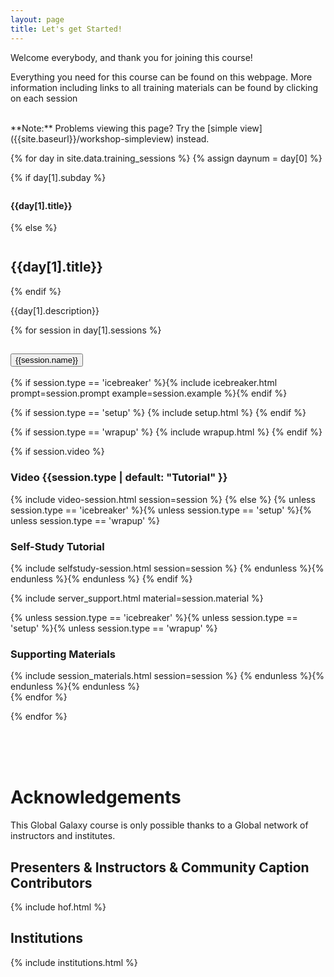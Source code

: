 ```yaml
---
layout: page
title: Let's get Started!
---
```


Welcome everybody, and thank you for joining this course!

Everything you need for this course can be found on this webpage. More information including
links to all training materials can be found by clicking on each session

<br/>
**Note:** Problems viewing this page? Try the [simple view]({{site.baseurl}}/workshop-simpleview) instead.


{% for day in site.data.training_sessions %}
 {% assign daynum = day[0] %}

{% if day[1].subday %}
<h4 class="daystart" style="margin-top:2em;"> {{day[1].title}} </h4>
{% else %}
<h2 class="daystart" style="margin-top:2em;"> {{day[1].title}} </h2>
{% endif %}
<p> {{day[1].description}} </p>
<div class="accordion" id="accordion{{daynum}}">

{% for session in day[1].sessions %}
 <div class="accordion-item">
  <h2 class="accordion-header" id="heading{{daynum}}{{forloop.index0}}">
   <button class="accordion-button" type="button" data-bs-toggle="collapse" data-bs-target="#collapse{{daynum}}{{forloop.index0}}" aria-expanded="true" aria-controls="collapse{{daynum}}{{forloop.index0}}">
        {{session.name}}
   </button>
  </h2>
  <div id="collapse{{daynum}}{{forloop.index0}}" class="accordion-collapse collapse {% if session.show  %}show{% endif %}" aria-labelledby="heading{{daynum}}{{forlop.index0}}" data-bs-parent="#accordion{{daynum}}">
   <div class="accordion-body">

   <!-- icebreaker -->
   {% if session.type == 'icebreaker' %}{% include icebreaker.html prompt=session.prompt example=session.example %}{% endif %}


   <!-- setup -->
   {% if session.type == 'setup' %}
    {% include setup.html %}
   {% endif %}

   <!-- setup -->
   {% if session.type == 'wrapup' %}
    {% include wrapup.html %}
   {% endif %}


   <!-- session description
   {% if session.description %}
   <h3>Description</h3>
   <p> {{ session.description }} </p>
   {% endif %}
   -->

   <!-- speaker and video -->
   {% if session.video %}
   <h3 class="session-section"> Video {{session.type | default: "Tutorial" }} </h3>
   {% include video-session.html session=session %}
   {% else %}
   {% unless session.type == 'icebreaker' %}{% unless session.type == 'setup' %}{% unless session.type == 'wrapup' %}
   <h3 class="session-section"> Self-Study Tutorial </h3>
   {% include selfstudy-session.html session=session %}
   {% endunless %}{% endunless %}{% endunless %}
   {% endif %}

   <!-- supported servers -->
   {% include server_support.html material=session.material %}

   <!-- session links  -->
   {% unless session.type == 'icebreaker' %}{% unless session.type == 'setup' %}{% unless session.type == 'wrapup' %}
   <h3 class="session-section">Supporting Materials </h3>
   {% include session_materials.html session=session %}
   {% endunless %}{% endunless %}{% endunless %}

   <!-- end session links -->

   </div><!-- end accordion body -->
  </div><!-- end collapse -->
 </div><!-- end accordion item (training session) -->
 {% endfor %}

</div><!-- end accordion (day) -->

{% endfor %}


<br/><br/><br/>
# Acknowledgements

This Global Galaxy course is only possible thanks to a Global network of instructors and institutes.

## Presenters & Instructors & Community Caption Contributors

{% include hof.html %}

## Institutions

{% include institutions.html %}
